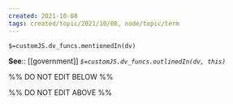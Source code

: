```yaml
---
created: 2021-10-08
tags: created/topic/2021/10/08, node/topic/term
---
```

`$=customJS.dv_funcs.mentionedIn(dv)`




**See**:: [[government]]
*`$=customJS.dv_funcs.outlinedIn(dv, this)`*

%% DO NOT EDIT BELOW %%

%% DO NOT EDIT ABOVE %%
